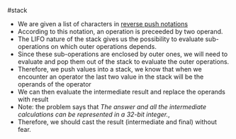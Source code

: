 #stack 

- We are given a list of characters in [reverse push notations](http://en.wikipedia.org/wiki/Reverse_Polish_notation)
- According to this notation, an operation is preceeded by two operand.
- The LIFO nature of the stack gives us the possibility to evaluate sub-operations on which outer operations depends.
- Since these sub-operations are enclosed by outer ones, we will need to evaluate and pop them out of the stack to evaluate the outer operations.
- Therefore, we push values into a stack, we know that when we encounter an operator the last two value in the stack will be the operands of the operator
- We can then evaluate the intermediate result and replace the operands with result
- Note: the problem says that 
*The answer and all the intermediate calculations can be represented in a 32-bit integer.*, 
- Therefore, we should cast the result (intermediate and final) without fear.